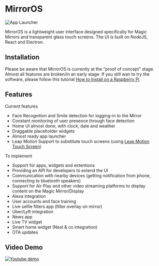# MirrorOS

![App Launcher](http://i.imgur.com/tPPSvuS.jpg "Mirror OS App Tray")

MirrorOS is a lightweight user interface designed specifically for Magic Mirrors and transparent glass touch screens. The UI is built on NodeJS, React and Electron.

## Installation

Please be aware that MirrorOS is currently at the "proof of concept" stage. Almost all features are broken/in an early stage. If you still wan to try the software, please follow this tutorial [How to Install on a Raspberry Pi](https://github.com/wassgha/MirrorOS/wiki/%5BHow-To%5D-Install-MirrorOS-on-a-Raspberry-Pi)

## Features

Current features
  - Face Recognition and Smile detection for logging-in to the Mirror
  - Constant monitoring of user presence through face detection
  - Home UI almost done, with clock, date and weather
  - Draggable placeholder widgets
  - Almost ready app launcher
  - Leap Motion Support to substitute touch screens (using [Leap Motion Touch Screen](https://github.com/wassgha/LeapMotionTouchScreen))

To implement
  - Support for apps, widgets and extentions
  - Providing an API for developers to extend the UI
  - Communication with nearby devices (getting notification from phone, connecting to bluetooth speakers)
  - Support for Air Play and other video streaming platforms to display content on the Magic Mirror/Display
  - Alexa integration
  - User accounts and face training
  - Live selfie filters app (filter overlay on mirror)
  - Uber/Lyft integration
  - News app
  - Live TV widget
  - Smart home widget (Nest & co integration)
  - OTA updates

## Video Demo

[![Youtube demo](https://image.ibb.co/iGwDEk/ezgif_com_video_to_gif_11.gif)](https://www.youtube.com/watch?v=1FI0-PuNp8E)
